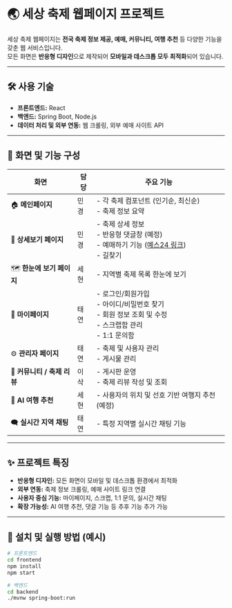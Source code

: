 # 🌏 세상 축제 웹페이지 프로젝트

세상 축제 웹페이지는 **전국 축제 정보 제공, 예매, 커뮤니티, 여행 추천** 등 다양한 기능을 갖춘 웹 서비스입니다.  
모든 화면은 **반응형 디자인**으로 제작되어 **모바일과 데스크톱 모두 최적화**되어 있습니다.

---

## 🛠 사용 기술
- **프론트엔드:** React  
- **백엔드:** Spring Boot, Node.js  
- **데이터 처리 및 외부 연동:** 웹 크롤링, 외부 예매 사이트 API

---

## 📌 화면 및 기능 구성

| 화면 | 담당 | 주요 기능 |
|------|------|-----------|
| 🏠 **메인페이지** | 민경 | - 각 축제 컴포넌트 (인기순, 최신순)<br>- 축제 정보 요약 |
| 📄 **상세보기 페이지** | 민경 | - 축제 상세 정보<br>- 반응형 댓글창 (예정)<br>- 예매하기 기능 ([예스24 링크](#))<br>- 길찾기 |
| 🗺 **한눈에 보기 페이지** | 세현 | - 지역별 축제 목록 한눈에 보기 |
| 👤 **마이페이지** | 태연 | - 로그인/회원가입<br>- 아이디/비밀번호 찾기<br>- 회원 정보 조회 및 수정<br>- 스크랩함 관리<br>- 1:1 문의함 |
| ⚙️ **관리자 페이지** | 태연 | - 축제 및 사용자 관리<br>- 게시물 관리 |
| 💬 **커뮤니티 / 축제 리뷰** | 이삭 | - 게시판 운영<br>- 축제 리뷰 작성 및 조회 |
| 🤖 **AI 여행 추천** | 세현 | - 사용자의 위치 및 선호 기반 여행지 추천 (예정) |
| 🗨 **실시간 지역 채팅** | 태연 | - 특정 지역별 실시간 채팅 기능 |

---

## ✨ 프로젝트 특징
- **반응형 디자인:** 모든 화면이 모바일 및 데스크톱 환경에서 최적화  
- **외부 연동:** 축제 정보 크롤링, 예매 사이트 링크 연결  
- **사용자 중심 기능:** 마이페이지, 스크랩, 1:1 문의, 실시간 채팅  
- **확장 가능성:** AI 여행 추천, 댓글 기능 등 추후 기능 추가 가능  

---

## 🚀 설치 및 실행 방법 (예시)
```bash
# 프론트엔드
cd frontend
npm install
npm start

# 백엔드
cd backend
./mvnw spring-boot:run
